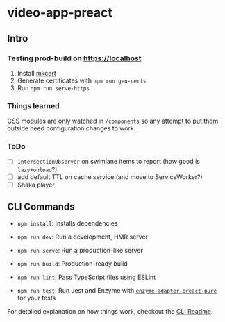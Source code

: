 # video-app-preact

## Intro

### Testing prod-build on <https://localhost>

1. Install [mkcert](https://github.com/FiloSottile/mkcert)
2. Generate certificates with `npm run gen-certs`
3. Run `npm run serve-https`

### Things learned

CSS modules are only watched in `/components` so any attempt to put them outside need configuration changes to work.

### ToDo

- [ ] `IntersectionObserver` on swimlane items to report (how good is `lazy+onload`?)
- [ ] add default TTL on cache service (and move to ServiceWorker?)
- [ ] Shaka player

## CLI Commands

- `npm install`: Installs dependencies

- `npm run dev`: Run a development, HMR server

- `npm run serve`: Run a production-like server

- `npm run build`: Production-ready build

- `npm run lint`: Pass TypeScript files using ESLint

- `npm run test`: Run Jest and Enzyme with
  [`enzyme-adapter-preact-pure`](https://github.com/preactjs/enzyme-adapter-preact-pure) for
  your tests

For detailed explanation on how things work, checkout the [CLI Readme](https://github.com/developit/preact-cli/blob/master/README.md).
